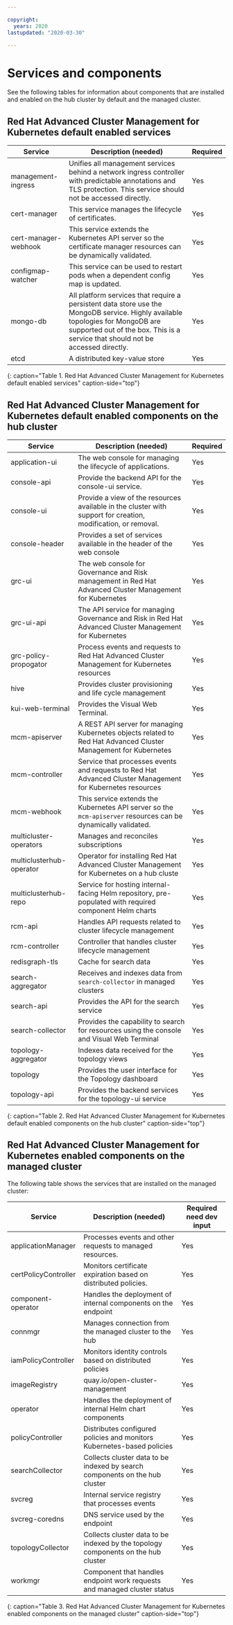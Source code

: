 ```yaml
---

copyright:
  years: 2020
lastupdated: "2020-03-30"

---
```


# Services and components 

See the following tables for information about components that are installed and enabled on the hub cluster by default and the managed cluster.

## Red Hat Advanced Cluster Management for Kubernetes default enabled services

|Service|Description (needed)|Required|
|--------|-----------|-------------------|
|management-ingress|Unifies all management services behind a network ingress controller with predictable annotations and TLS protection. This service should not be accessed directly.|Yes|
|cert-manager|This service manages the lifecycle of certificates.|Yes|
|cert-manager-webhook|This service extends the Kubernetes API server so the certificate manager resources can be dynamically validated.|Yes|
|configmap-watcher|This service can be used to restart pods when a dependent config map is updated.|Yes|
|mongo-db|All platform services that require a persistent data store use the MongoDB service. Highly available topologies for MongoDB are supported out of the box. This is a service that should not be accessed directly.|Yes|
|etcd|A distributed key-value store|Yes|
{: caption="Table 1. Red Hat Advanced Cluster Management for Kubernetes default enabled services" caption-side="top"}

## Red Hat Advanced Cluster Management for Kubernetes default enabled components on the hub cluster

|Service|Description (needed)|Required|
|--------|-----------|---------------------|
|application-ui|The web console for managing the lifecycle of applications.|Yes|
|console-api|Provide the backend API for the console-ui service.|Yes|
|console-ui|Provide a view of the resources available in the cluster with support for creation, modification, or removal.|Yes|
|console-header|Provides a set of services available in the header of the web console|Yes|
|grc-ui|The web console for Governance and Risk management in Red Hat Advanced Cluster Management for Kubernetes|Yes|
|grc-ui-api|The API service for managing Governance and Risk in Red Hat Advanced Cluster Management for Kubernetes|Yes|
|grc-policy-propogator|Process events and requests to Red Hat Advanced Cluster Management for Kubernetes resources|Yes|
|hive|Provides cluster provisioning and life cycle management|Yes|
|kui-web-terminal|Provides the Visual Web Terminal.|Yes|
|mcm-apiserver|A REST API server for managing Kubernetes objects related to Red Hat Advanced Cluster Management for Kubernetes|Yes|
|mcm-controller|Service that processes events and requests to Red Hat Advanced Cluster Management for Kubernetes resources|Yes|
|mcm-webhook|This service extends the Kubernetes API server so the `mcm-apiserver` resources can be dynamically validated.|Yes|
|multicluster-operators|Manages and reconciles subscriptions|Yes|
|multiclusterhub-operator| Operator for installing Red Hat Advanced Cluster Management for Kubernetes on a hub cluste|Yes|
|multiclusterhub-repo| Service for hosting internal-facing Helm repository, pre-populated with required component Helm charts |Yes|
|rcm-api|Handles API requests related to cluster lifecycle management|Yes|
|rcm-controller|Controller that handles cluster lifecycle management|Yes|
|redisgraph-tls|Cache for search data|Yes|
|search-aggregator|Receives and indexes data from `search-collector` in managed clusters|Yes|
|search-api|Provides the API for the search service|Yes|
|search-collector|Provides the capability to search for resources using the console and Visual Web Terminal |Yes|
|topology-aggregator|Indexes data received for the topology views|Yes|
|topology|Provides the user interface for the Topology dashboard|Yes|
|topology-api|Provides the backend services for the topology-ui service|Yes|
{: caption="Table 2. Red Hat Advanced Cluster Management for Kubernetes default enabled components on the hub cluster" caption-side="top"}

## Red Hat Advanced Cluster Management for Kubernetes enabled components on the managed cluster

The following table shows the services that are installed on the managed cluster:

|Service|Description (needed)|Required need dev input|
|--------|-----------|-------------------|
|applicationManager|Processes events and other requests to managed resources.|Yes|
|certPolicyController|Monitors certificate expiration based on distributed policies.|Yes|
|component-operator|Handles the deployment of internal components on the endpoint|Yes|
|connmgr|Manages connection from the managed cluster to the hub|Yes|
|iamPolicyController|Monitors identity controls based on distributed policies|Yes|
|imageRegistry|quay.io/open-cluster-management|Yes|
|operator|Handles the deployment of internal Helm chart components|Yes|
|policyController|Distributes configured policies and monitors Kubernetes-based policies|Yes|
|searchCollector|Collects cluster data to be indexed by search components on the hub cluster|Yes|
|svcreg|Internal service registry that processes events|Yes|
|svcreg-coredns|DNS service used by the endpoint|Yes|
|topologyCollector|Collects cluster data to be indexed by the topology components on the hub cluster|Yes|
|workmgr|Component that handles endpoint work requests  and managed cluster status|Yes|
{: caption="Table 3. Red Hat Advanced Cluster Management for Kubernetes enabled components on the managed cluster" caption-side="top"}
